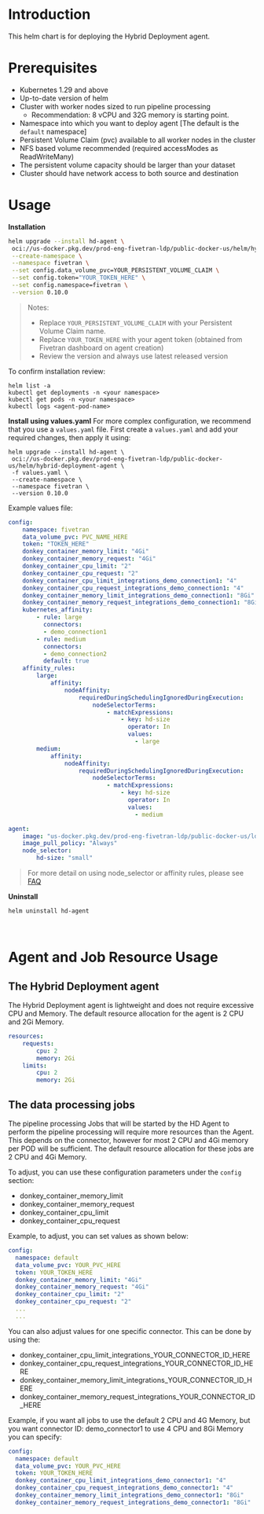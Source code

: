 # Introduction

This helm chart is for deploying the Hybrid Deployment agent.

# Prerequisites

* Kubernetes 1.29 and above
* Up-to-date version of helm
* Cluster with worker nodes sized to run pipeline processing
    * Recommendation: 8 vCPU and 32G memory is starting point.    
* Namespace into which you want to deploy agent [The default is the `default` namespace]
* Persistent Volume Claim (pvc) available to all worker nodes in the cluster
* NFS based volume recommended (required accessModes as ReadWriteMany)
* The persistent volume capacity should be larger than your dataset
* Cluster should have network access to both source and destination

# Usage

**Installation**

```bash
helm upgrade --install hd-agent \
 oci://us-docker.pkg.dev/prod-eng-fivetran-ldp/public-docker-us/helm/hybrid-deployment-agent \
 --create-namespace \
 --namespace fivetran \
 --set config.data_volume_pvc=YOUR_PERSISTENT_VOLUME_CLAIM \
 --set config.token="YOUR_TOKEN_HERE" \
 --set config.namespace=fivetran \
 --version 0.10.0
 ```

> Notes:
> * Replace `YOUR_PERSISTENT_VOLUME_CLAIM` with your Persistent Volume Claim name.
> * Replace `YOUR_TOKEN_HERE` with your agent token (obtained from Fivetran dashboard on agent creation)
> * Review the version and always use latest released version

To confirm installation review:

```
helm list -a
kubectl get deployments -n <your namespace>
kubectl get pods -n <your namespace>
kubectl logs <agent-pod-name>
```

**Install using values.yaml**
For more complex configuration, we recommend that you use a `values.yaml` file.
First create a `values.yaml` and add your required changes, then apply it using:

```
helm upgrade --install hd-agent \
 oci://us-docker.pkg.dev/prod-eng-fivetran-ldp/public-docker-us/helm/hybrid-deployment-agent \
 -f values.yaml \
 --create-namespace \
 --namespace fivetran \
 --version 0.10.0
```

Example values file:

```yaml
config:
    namespace: fivetran
    data_volume_pvc: PVC_NAME_HERE
    token: "TOKEN_HERE"
    donkey_container_memory_limit: "4Gi"
    donkey_container_memory_request: "4Gi"
    donkey_container_cpu_limit: "2"
    donkey_container_cpu_request: "2"
    donkey_container_cpu_limit_integrations_demo_connection1: "4"
    donkey_container_cpu_request_integrations_demo_connection1: "4"
    donkey_container_memory_limit_integrations_demo_connection1: "8Gi"
    donkey_container_memory_request_integrations_demo_connection1: "8Gi"
    kubernetes_affinity:
        - rule: large
          connectors:
          - demo_connection1
        - rule: medium
          connectors:
          - demo_connection2
          default: true
    affinity_rules:
        large:
            affinity:
                nodeAffinity:
                    requiredDuringSchedulingIgnoredDuringExecution:
                        nodeSelectorTerms:
                            - matchExpressions:
                                - key: hd-size
                                  operator: In
                                  values:
                                    - large
        medium:
            affinity:
                nodeAffinity:
                    requiredDuringSchedulingIgnoredDuringExecution:
                        nodeSelectorTerms:
                            - matchExpressions:
                                - key: hd-size
                                  operator: In
                                  values:
                                    - medium

agent:
    image: "us-docker.pkg.dev/prod-eng-fivetran-ldp/public-docker-us/ldp-agent:production"
    image_pull_policy: "Always"
    node_selector: 
        hd-size: "small"

```

> For more detail on using node_selector or affinity rules, please see [FAQ](https://fivetran.com/docs/deployment-models/hybrid-deployment/faq#howdoiusekubernetesnodeaffinitytorunhybriddeploymentjobsonspecificnodes)


**Uninstall**

```
helm uninstall hd-agent
```

<br>

# Agent and Job Resource Usage

## The Hybrid Deployment agent
The Hybrid Deployment agent is lightweight and does not require excessive CPU and Memory.
The default resource allocation for the agent is 2 CPU and 2Gi Memory.  


```yaml
resources:
    requests:
        cpu: 2
        memory: 2Gi
    limits:
        cpu: 2
        memory: 2Gi
```

## The data processing jobs
The pipeline processing Jobs that will be started by the HD Agent to perform the pipeline processing will require more resources than the Agent.
This depends on the connector, however for most 2 CPU and 4Gi memory per POD will be sufficient.
The default resource allocation for these jobs are 2 CPU and 4Gi Memory.

To adjust, you can use these configuration parameters under the `config` section:

- donkey_container_memory_limit
- donkey_container_memory_request
- donkey_container_cpu_limit
- donkey_container_cpu_request

Example, to adjust, you can set values as shown below:

```yaml
config:
  namespace: default
  data_volume_pvc: YOUR_PVC_HERE
  token: YOUR_TOKEN_HERE
  donkey_container_memory_limit: "4Gi"
  donkey_container_memory_request: "4Gi"
  donkey_container_cpu_limit: "2"
  donkey_container_cpu_request: "2"
  ...
  ...
```

You can also adjust values for one specific connector.
This can be done by using the:
-  donkey_container_cpu_limit_integrations_YOUR_CONNECTOR_ID_HERE
-  donkey_container_cpu_request_integrations_YOUR_CONNECTOR_ID_HERE
-  donkey_container_memory_limit_integrations_YOUR_CONNECTOR_ID_HERE
-  donkey_container_memory_request_integrations_YOUR_CONNECTOR_ID_HERE

Example, if you want all jobs to use the default 2 CPU and 4G Memory, but you want connector ID: demo_connector1 to use 4 CPU and 8Gi Memory you can specify:

```yaml
config:
  namespace: default
  data_volume_pvc: YOUR_PVC_HERE
  token: YOUR_TOKEN_HERE
  donkey_container_cpu_limit_integrations_demo_connector1: "4"
  donkey_container_cpu_request_integrations_demo_connector1: "4"
  donkey_container_memory_limit_integrations_demo_connector1: "8Gi"
  donkey_container_memory_request_integrations_demo_connector1: "8Gi"
```
